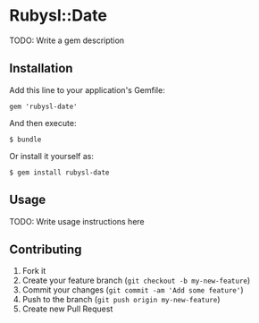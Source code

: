 # Rubysl::Date

TODO: Write a gem description

## Installation

Add this line to your application's Gemfile:

    gem 'rubysl-date'

And then execute:

    $ bundle

Or install it yourself as:

    $ gem install rubysl-date

## Usage

TODO: Write usage instructions here

## Contributing

1. Fork it
2. Create your feature branch (`git checkout -b my-new-feature`)
3. Commit your changes (`git commit -am 'Add some feature'`)
4. Push to the branch (`git push origin my-new-feature`)
5. Create new Pull Request
